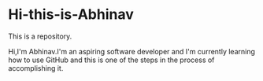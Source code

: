 # Hi-this-is-Abhinav
This is a repository.

Hi,I'm Abhinav.I'm an aspiring software developer and I'm currently learning how to use GitHub and this is one of the steps in the process of accomplishing it.
